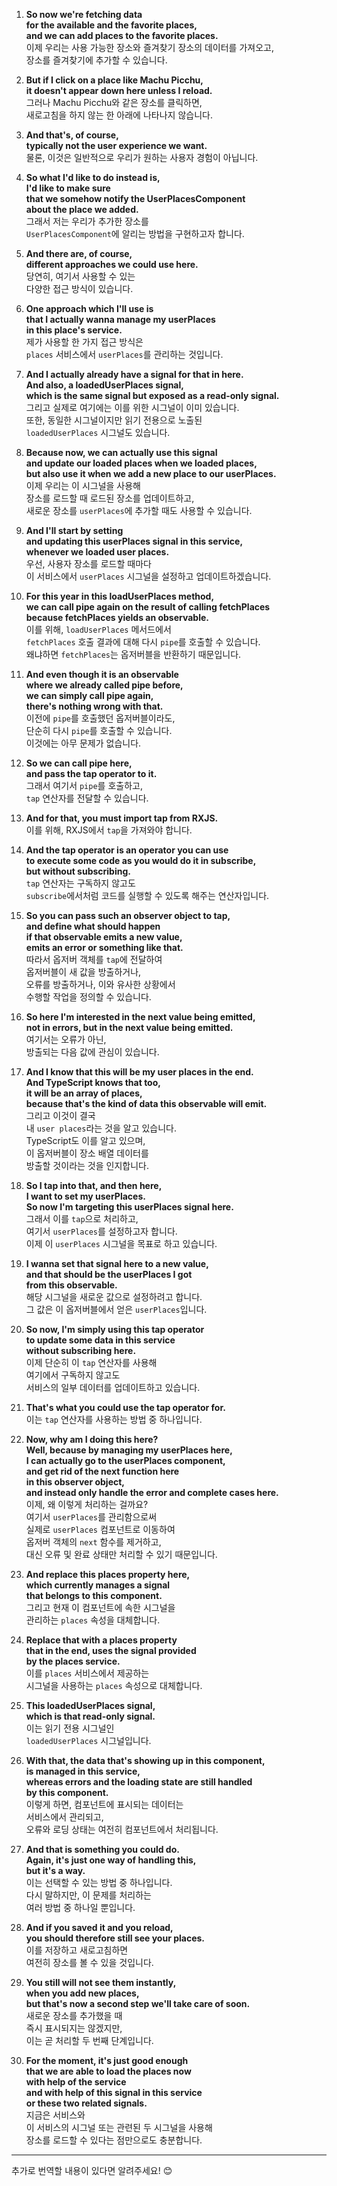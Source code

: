 1. **So now we're fetching data**  
   **for the available and the favorite places,**  
   **and we can add places to the favorite places.**  
   이제 우리는 사용 가능한 장소와 즐겨찾기 장소의 데이터를 가져오고,  
   장소를 즐겨찾기에 추가할 수 있습니다.

2. **But if I click on a place like Machu Picchu,**  
   **it doesn't appear down here unless I reload.**  
   그러나 Machu Picchu와 같은 장소를 클릭하면,  
   새로고침을 하지 않는 한 아래에 나타나지 않습니다.

3. **And that's, of course,**  
   **typically not the user experience we want.**  
   물론, 이것은 일반적으로 우리가 원하는 사용자 경험이 아닙니다.

4. **So what I'd like to do instead is,**  
   **I'd like to make sure**  
   **that we somehow notify the UserPlacesComponent**  
   **about the place we added.**  
   그래서 저는 우리가 추가한 장소를  
   `UserPlacesComponent`에 알리는 방법을 구현하고자 합니다.

5. **And there are, of course,**  
   **different approaches we could use here.**  
   당연히, 여기서 사용할 수 있는  
   다양한 접근 방식이 있습니다.

6. **One approach which I'll use is**  
   **that I actually wanna manage my userPlaces**  
   **in this place's service.**  
   제가 사용할 한 가지 접근 방식은  
   `places` 서비스에서 `userPlaces`를 관리하는 것입니다.

7. **And I actually already have a signal for that in here.**  
   **And also, a loadedUserPlaces signal,**  
   **which is the same signal but exposed as a read-only signal.**  
   그리고 실제로 여기에는 이를 위한 시그널이 이미 있습니다.  
   또한, 동일한 시그널이지만 읽기 전용으로 노출된  
   `loadedUserPlaces` 시그널도 있습니다.

8. **Because now, we can actually use this signal**  
   **and update our loaded places when we loaded places,**  
   **but also use it when we add a new place to our userPlaces.**  
   이제 우리는 이 시그널을 사용해  
   장소를 로드할 때 로드된 장소를 업데이트하고,  
   새로운 장소를 `userPlaces`에 추가할 때도 사용할 수 있습니다.

9. **And I'll start by setting**  
   **and updating this userPlaces signal in this service,**  
   **whenever we loaded user places.**  
   우선, 사용자 장소를 로드할 때마다  
   이 서비스에서 `userPlaces` 시그널을 설정하고 업데이트하겠습니다.

10. **For this year in this loadUserPlaces method,**  
    **we can call pipe again on the result of calling fetchPlaces**  
    **because fetchPlaces yields an observable.**  
    이를 위해, `loadUserPlaces` 메서드에서  
    `fetchPlaces` 호출 결과에 대해 다시 `pipe`를 호출할 수 있습니다.  
    왜냐하면 `fetchPlaces`는 옵저버블을 반환하기 때문입니다.

11. **And even though it is an observable**  
    **where we already called pipe before,**  
    **we can simply call pipe again,**  
    **there's nothing wrong with that.**  
    이전에 `pipe`를 호출했던 옵저버블이라도,  
    단순히 다시 `pipe`를 호출할 수 있습니다.  
    이것에는 아무 문제가 없습니다.

12. **So we can call pipe here,**  
    **and pass the tap operator to it.**  
    그래서 여기서 `pipe`를 호출하고,  
    `tap` 연산자를 전달할 수 있습니다.

13. **And for that, you must import tap from RXJS.**  
    이를 위해, RXJS에서 `tap`을 가져와야 합니다.

14. **And the tap operator is an operator you can use**  
    **to execute some code as you would do it in subscribe,**  
    **but without subscribing.**  
    `tap` 연산자는 구독하지 않고도  
    `subscribe`에서처럼 코드를 실행할 수 있도록 해주는 연산자입니다.

15. **So you can pass such an observer object to tap,**  
    **and define what should happen**  
    **if that observable emits a new value,**  
    **emits an error or something like that.**  
    따라서 옵저버 객체를 `tap`에 전달하여  
    옵저버블이 새 값을 방출하거나,  
    오류를 방출하거나, 이와 유사한 상황에서  
    수행할 작업을 정의할 수 있습니다.

16. **So here I'm interested in the next value being emitted,**  
    **not in errors, but in the next value being emitted.**  
    여기서는 오류가 아닌,  
    방출되는 다음 값에 관심이 있습니다.

17. **And I know that this will be my user places in the end.**  
    **And TypeScript knows that too,**  
    **it will be an array of places,**  
    **because that's the kind of data this observable will emit.**  
    그리고 이것이 결국  
    내 `user places`라는 것을 알고 있습니다.  
    TypeScript도 이를 알고 있으며,  
    이 옵저버블이 장소 배열 데이터를  
    방출할 것이라는 것을 인지합니다.

18. **So I tap into that, and then here,**  
    **I want to set my userPlaces.**  
    **So now I'm targeting this userPlaces signal here.**  
    그래서 이를 `tap`으로 처리하고,  
    여기서 `userPlaces`를 설정하고자 합니다.  
    이제 이 `userPlaces` 시그널을 목표로 하고 있습니다.

19. **I wanna set that signal here to a new value,**  
    **and that should be the userPlaces I got**  
    **from this observable.**  
    해당 시그널을 새로운 값으로 설정하려고 합니다.  
    그 값은 이 옵저버블에서 얻은 `userPlaces`입니다.

20. **So now, I'm simply using this tap operator**  
    **to update some data in this service**  
    **without subscribing here.**  
    이제 단순히 이 `tap` 연산자를 사용해  
    여기에서 구독하지 않고도  
    서비스의 일부 데이터를 업데이트하고 있습니다.

21. **That's what you could use the tap operator for.**  
    이는 `tap` 연산자를 사용하는 방법 중 하나입니다.

22. **Now, why am I doing this here?**  
    **Well, because by managing my userPlaces here,**  
    **I can actually go to the userPlaces component,**  
    **and get rid of the next function here**  
    **in this observer object,**  
    **and instead only handle the error and complete cases here.**  
    이제, 왜 이렇게 처리하는 걸까요?  
    여기서 `userPlaces`를 관리함으로써  
    실제로 `userPlaces` 컴포넌트로 이동하여  
    옵저버 객체의 `next` 함수를 제거하고,  
    대신 오류 및 완료 상태만 처리할 수 있기 때문입니다.

23. **And replace this places property here,**  
    **which currently manages a signal**  
    **that belongs to this component.**  
    그리고 현재 이 컴포넌트에 속한 시그널을  
    관리하는 `places` 속성을 대체합니다.

24. **Replace that with a places property**  
    **that in the end, uses the signal provided**  
    **by the places service.**  
    이를 `places` 서비스에서 제공하는  
    시그널을 사용하는 `places` 속성으로 대체합니다.

25. **This loadedUserPlaces signal,**  
    **which is that read-only signal.**  
    이는 읽기 전용 시그널인  
    `loadedUserPlaces` 시그널입니다.

26. **With that, the data that's showing up in this component,**  
    **is managed in this service,**  
    **whereas errors and the loading state are still handled**  
    **by this component.**  
    이렇게 하면, 컴포넌트에 표시되는 데이터는  
    서비스에서 관리되고,  
    오류와 로딩 상태는 여전히 컴포넌트에서 처리됩니다.

27. **And that is something you could do.**  
    **Again, it's just one way of handling this,**  
    **but it's a way.**  
    이는 선택할 수 있는 방법 중 하나입니다.  
    다시 말하지만, 이 문제를 처리하는  
    여러 방법 중 하나일 뿐입니다.

28. **And if you saved it and you reload,**  
    **you should therefore still see your places.**  
    이를 저장하고 새로고침하면  
    여전히 장소를 볼 수 있을 것입니다.

29. **You still will not see them instantly,**  
    **when you add new places,**  
    **but that's now a second step we'll take care of soon.**  
    새로운 장소를 추가했을 때  
    즉시 표시되지는 않겠지만,  
    이는 곧 처리할 두 번째 단계입니다.

30. **For the moment, it's just good enough**  
    **that we are able to load the places now**  
    **with help of the service**  
    **and with help of this signal in this service**  
    **or these two related signals.**  
    지금은 서비스와  
    이 서비스의 시그널 또는 관련된 두 시그널을 사용해  
    장소를 로드할 수 있다는 점만으로도 충분합니다.

---

추가로 번역할 내용이 있다면 알려주세요! 😊

